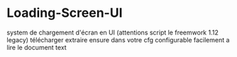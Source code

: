 # Loading-Screen-UI
system de chargement d'écran en UI (attentions script  le freemwork 1.12 legacy)
télécharger
extraire
ensure dans votre cfg
configurable facilement a lire le document text 
